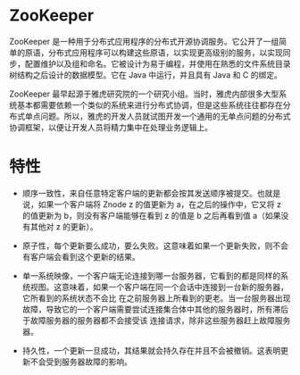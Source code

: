 # ZooKeeper

ZooKeeper 是一种用于分布式应用程序的分布式开源协调服务。它公开了一组简单的原语，分布式应用程序可以构建这些原语，以实现更高级别的服务，以实现同步，配置维护以及组和命名。它被设计为易于编程，并使用在熟悉的文件系统目录树结构之后设计的数据模型。它在 Java 中运行，并且具有 Java 和 C 的绑定。

ZooKeeper 最早起源于雅虎研究院的一个研究小组。当时，雅虎内部很多大型系统基本都需要依赖一个类似的系统来进行分布式协调，但是这些系统往往都存在分布式单点问题。所以，雅虎的开发人员就试图开发一个通用的无单点问题的分布式协调框架，以便让开发人员将精力集中在处理业务逻辑上。

# 特性

- 顺序一致性，来自任意特定客户端的更新都会按其发送顺序被提交。也就是说，如果一个客户端将 Znode z 的值更新为 a，在之后的操作中，它又将 z 的值更新为 b，则没有客户端能够在看到 z 的值是 b 之后再看到值 a（如果没有其他对 z 的更新）。

- 原子性，每个更新要么成功，要么失败。这意味着如果一个更新失败，则不会有客户端会看到这个更新的结果。

- 单一系统映像，一个客户端无论连接到哪一台服务器，它看到的都是同样的系统视图。这意味着，如果一个客户端在同一个会话中连接到一台新的服务器，它所看到的系统状态不会比 在之前服务器上所看到的更老。当一台服务器出现故障，导致它的一个客户端需要尝试连接集合体中其他的服务器时，所有滞后于故障服务器的服务器都不会接受该 连接请求，除非这些服务器赶上故障服务器。

- 持久性，一个更新一旦成功，其结果就会持久存在并且不会被撤销。这表明更新不会受到服务器故障的影响。
